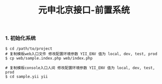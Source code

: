 <p align="center">
    <h1 align="center">元申北京接口-前置系统</h1>
    <br>
</p>

### 1. 初始化系统

```shell
$ cd /path/to/project
# 复制模板web入口文件 修改配置环境参数 YII_ENV 值为 local, dev, test, prod
$ cp web/sample.index.php web/index.php

# 复制模板console入口人间 修改配置环境参数 YII_ENV 值为 local, dev, test, prod
$ cd sample.yii yii

```

